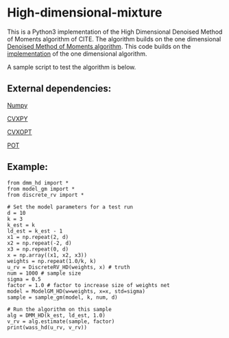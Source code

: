 # High-dimensional-mixture
This is a Python3 implementation of the High Dimensional Denoised Method of Moments algorithm of CITE. The algorithm builds on the one dimensional [Denoised Method of Moments algorithm](https://arxiv.org/abs/1807.07237). This code builds on the [implementation](https://github.com/Albuso0/mixture) of the one dimensional algorithm.

A sample script to test the algorithm is below.

## External dependencies:

[Numpy](http://numpy.org/)

[CVXPY](https://www.cvxpy.org)

[CVXOPT](http://cvxopt.org)

[POT](https://pot.readthedocs.io/en/stable/)

## Example:

```
from dmm_hd import *
from model_gm import *
from discrete_rv import *

# Set the model parameters for a test run
d = 10
k = 3
k_est = k
ld_est = k_est - 1
x1 = np.repeat(2, d)
x2 = np.repeat(-2, d)
x3 = np.repeat(0, d)
x = np.array((x1, x2, x3))
weights = np.repeat(1.0/k, k)
u_rv = DiscreteRV_HD(weights, x) # truth
num = 1000 # sample size
sigma = 0.5
factor = 1.0 # factor to increase size of weights net
model = ModelGM_HD(w=weights, x=x, std=sigma)
sample = sample_gm(model, k, num, d)

# Run the algorithm on this sample
alg = DMM_HD(k_est, ld_est, 1.0) 
v_rv = alg.estimate(sample, factor)
print(wass_hd(u_rv, v_rv))
```

